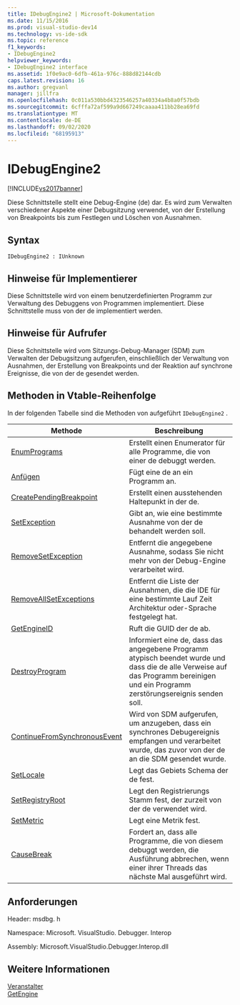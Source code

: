 ```yaml
---
title: IDebugEngine2 | Microsoft-Dokumentation
ms.date: 11/15/2016
ms.prod: visual-studio-dev14
ms.technology: vs-ide-sdk
ms.topic: reference
f1_keywords:
- IDebugEngine2
helpviewer_keywords:
- IDebugEngine2 interface
ms.assetid: 1f0e9ac0-6dfb-461a-976c-888d82144cdb
caps.latest.revision: 16
ms.author: gregvanl
manager: jillfra
ms.openlocfilehash: 0c011a530bbd4323546257a40334a4b8a0f57bdb
ms.sourcegitcommit: 6cfffa72af599a9d667249caaaa411bb28ea69fd
ms.translationtype: MT
ms.contentlocale: de-DE
ms.lasthandoff: 09/02/2020
ms.locfileid: "68195913"
---
```

# <a name="idebugengine2"></a>IDebugEngine2
[!INCLUDE[vs2017banner](../../../includes/vs2017banner.md)]

Diese Schnittstelle stellt eine Debug-Engine (de) dar. Es wird zum Verwalten verschiedener Aspekte einer Debugsitzung verwendet, von der Erstellung von Breakpoints bis zum Festlegen und Löschen von Ausnahmen.  
  
## <a name="syntax"></a>Syntax  
  
```  
IDebugEngine2 : IUnknown  
```  
  
## <a name="notes-for-implementers"></a>Hinweise für Implementierer  
 Diese Schnittstelle wird von einem benutzerdefinierten Programm zur Verwaltung des Debuggens von Programmen implementiert. Diese Schnittstelle muss von der de implementiert werden.  
  
## <a name="notes-for-callers"></a>Hinweise für Aufrufer  
 Diese Schnittstelle wird vom Sitzungs-Debug-Manager (SDM) zum Verwalten der Debugsitzung aufgerufen, einschließlich der Verwaltung von Ausnahmen, der Erstellung von Breakpoints und der Reaktion auf synchrone Ereignisse, die von der de gesendet werden.  
  
## <a name="methods-in-vtable-order"></a>Methoden in Vtable-Reihenfolge  
 In der folgenden Tabelle sind die Methoden von aufgeführt `IDebugEngine2` .  
  
|Methode|Beschreibung|  
|------------|-----------------|  
|[EnumPrograms](../../../extensibility/debugger/reference/idebugengine2-enumprograms.md)|Erstellt einen Enumerator für alle Programme, die von einer de debuggt werden.|  
|[Anfügen](../../../extensibility/debugger/reference/idebugengine2-attach.md)|Fügt eine de an ein Programm an.|  
|[CreatePendingBreakpoint](../../../extensibility/debugger/reference/idebugengine2-creatependingbreakpoint.md)|Erstellt einen ausstehenden Haltepunkt in der de.|  
|[SetException](../../../extensibility/debugger/reference/idebugengine2-setexception.md)|Gibt an, wie eine bestimmte Ausnahme von der de behandelt werden soll.|  
|[RemoveSetException](../../../extensibility/debugger/reference/idebugengine2-removesetexception.md)|Entfernt die angegebene Ausnahme, sodass Sie nicht mehr von der Debug-Engine verarbeitet wird.|  
|[RemoveAllSetExceptions](../../../extensibility/debugger/reference/idebugengine2-removeallsetexceptions.md)|Entfernt die Liste der Ausnahmen, die die IDE für eine bestimmte Lauf Zeit Architektur oder-Sprache festgelegt hat.|  
|[GetEngineID](../../../extensibility/debugger/reference/idebugengine2-getengineid.md)|Ruft die GUID der de ab.|  
|[DestroyProgram](../../../extensibility/debugger/reference/idebugengine2-destroyprogram.md)|Informiert eine de, dass das angegebene Programm atypisch beendet wurde und dass die de alle Verweise auf das Programm bereinigen und ein Programm zerstörungsereignis senden soll.|  
|[ContinueFromSynchronousEvent](../../../extensibility/debugger/reference/idebugengine2-continuefromsynchronousevent.md)|Wird von SDM aufgerufen, um anzugeben, dass ein synchrones Debugereignis empfangen und verarbeitet wurde, das zuvor von der de an die SDM gesendet wurde.|  
|[SetLocale](../../../extensibility/debugger/reference/idebugengine2-setlocale.md)|Legt das Gebiets Schema der de fest.|  
|[SetRegistryRoot](../../../extensibility/debugger/reference/idebugengine2-setregistryroot.md)|Legt den Registrierungs Stamm fest, der zurzeit von der de verwendet wird.|  
|[SetMetric](../../../extensibility/debugger/reference/idebugengine2-setmetric.md)|Legt eine Metrik fest.|  
|[CauseBreak](../../../extensibility/debugger/reference/idebugengine2-causebreak.md)|Fordert an, dass alle Programme, die von diesem debuggt werden, die Ausführung abbrechen, wenn einer ihrer Threads das nächste Mal ausgeführt wird.|  
  
## <a name="requirements"></a>Anforderungen  
 Header: msdbg. h  
  
 Namespace: Microsoft. VisualStudio. Debugger. Interop  
  
 Assembly: Microsoft.VisualStudio.Debugger.Interop.dll  
  
## <a name="see-also"></a>Weitere Informationen  
 [Veranstalter](../../../extensibility/debugger/reference/idebugeventcallback2-event.md)   
 [GetEngine](../../../extensibility/debugger/reference/idebugenginecreateevent2-getengine.md)
